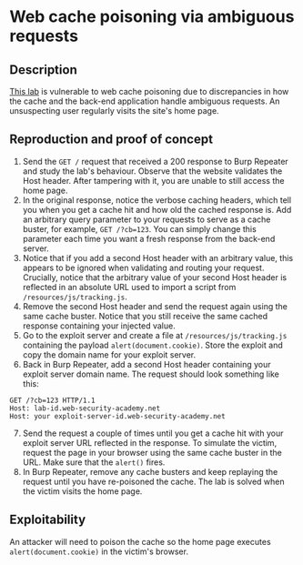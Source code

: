 # Web cache poisoning via ambiguous requests

## Description

[This lab](https://portswigger.net/web-security/host-header/exploiting/lab-host-header-web-cache-poisoning-via-ambiguous-requests) is vulnerable to web cache poisoning due to discrepancies in how the cache and the back-end application handle ambiguous requests. An unsuspecting user regularly visits the site's home page.

## Reproduction and proof of concept

1. Send the ``GET /`` request that received a 200 response to Burp Repeater and study the lab's behaviour. Observe that the website validates the Host header. After tampering with it, you are unable to still access the home page.
2. In the original response, notice the verbose caching headers, which tell you when you get a cache hit and how old the cached response is. Add an arbitrary query parameter to your requests to serve as a cache buster, for example, ``GET /?cb=123``. You can simply change this parameter each time you want a fresh response from the back-end server.
3. Notice that if you add a second Host header with an arbitrary value, this appears to be ignored when validating and routing your request. Crucially, notice that the arbitrary value of your second Host header is reflected in an absolute URL used to import a script from ``/resources/js/tracking.js``.
4. Remove the second Host header and send the request again using the same cache buster. Notice that you still receive the same cached response containing your injected value.
5. Go to the exploit server and create a file at ``/resources/js/tracking.js`` containing the payload ``alert(document.cookie)``. Store the exploit and copy the domain name for your exploit server.
6. Back in Burp Repeater, add a second Host header containing your exploit server domain name. The request should look something like this:

```text
GET /?cb=123 HTTP/1.1
Host: lab-id.web-security-academy.net
Host: your exploit-server-id.web-security-academy.net
```

7. Send the request a couple of times until you get a cache hit with your exploit server URL reflected in the response. To simulate the victim, request the page in your browser using the same cache buster in the URL. Make sure that the ``alert()`` fires.
8. In Burp Repeater, remove any cache busters and keep replaying the request until you have re-poisoned the cache. The lab is solved when the victim visits the home page.

## Exploitability

An attacker will need to poison the cache so the home page executes `alert(document.cookie)` in the victim's browser. 
